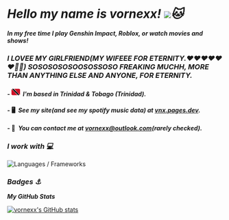  *Hello my name is vornexx! ![](https://user-images.githubusercontent.com/18350557/176309783-0785949b-9127-417c-8b55-ab5a4333674e.gif)🐱*
===============================================================================================================================

#### *In my free time I play Genshin Impact, Roblox, or watch movies and shows!*
### ***I LOVEE MY GIRLFRIEND(MY WIFEEE FOR ETERNITY.❤️❤️❤️❤️❤️❤️💍💍) SOSOSOSOSOOSOSSOSO FREAKING MUCHH, MORE THAN ANYTHING ELSE AND ANYONE, FOR ETERNITY.***

#### - ![tt](download-resizehood.com.png)  *I'm based in Trinidad & Tobago (Trinidad).*
#### - 🖥️  *See my site(and see my spotify music data) at [vnx.pages.dev](http://vnx.pages.dev).*
#### - 📨  *You can contact me at [vornexx@outlook.com](mailto:vornexx@outlook.com)(rarely checked).*

### *I work with 💻*


<p align="left">
<img alt="Languages / Frameworks" src="https://skillicons.dev/icons?i=html,css,js,ts,astro,md&perline=13">
</p>

### *Badges ⚓*

<b>*My GitHub Stats*</b>

<a href="http://www.github.com/vornexx"><img src="https://github-readme-stats.vercel.app/api?username=vornexx&show_icons=true&hide=stars,issues,&count_private=true&title_color=207df8&text_color=ffffff&icon_color=0891b2&bg_color=0d1117&hide_border=false&show_icons=true" alt="vornexx's GitHub stats" /></a>

